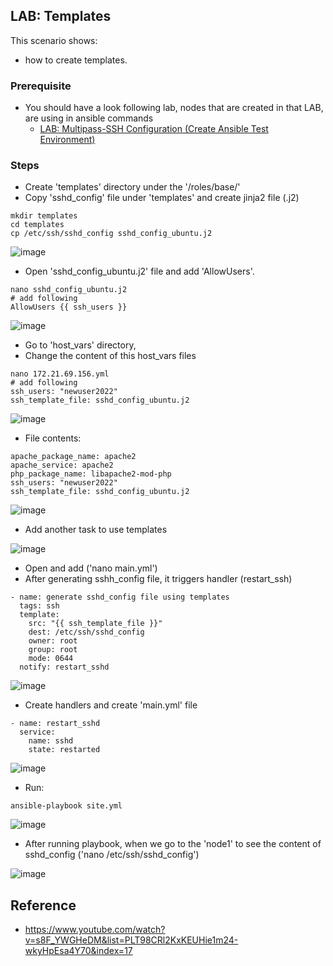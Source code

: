 ## LAB: Templates

This scenario shows:
- how to create templates.

### Prerequisite

- You should have a look following lab, nodes that are created in that LAB, are using in ansible commands
  - [LAB: Multipass-SSH Configuration (Create Ansible Test Environment)](https://github.com/omerbsezer/Fast-Ansible/blob/main/Multipass-SSH-Configuration.md)

### Steps

- Create 'templates' directory under the '/roles/base/'
- Copy 'sshd_config' file under 'templates' and create jinja2 file (.j2)

```
mkdir templates
cd templates
cp /etc/ssh/sshd_config sshd_config_ubuntu.j2
 ```

![image](https://user-images.githubusercontent.com/10358317/202679439-45eceefc-0b29-418c-8b75-5558e722fd87.png)


- Open 'sshd_config_ubuntu.j2' file and add 'AllowUsers'.

```
nano sshd_config_ubuntu.j2
# add following
AllowUsers {{ ssh_users }}
```

![image](https://user-images.githubusercontent.com/10358317/202685736-463d1e46-2f00-4852-a8c3-f6f62e861399.png)

- Go to 'host_vars' directory,
- Change the content of this host_vars files

```
nano 172.21.69.156.yml
# add following
ssh_users: "newuser2022"
ssh_template_file: sshd_config_ubuntu.j2
```

![image](https://user-images.githubusercontent.com/10358317/202680949-69c1f1dd-b51f-4900-8bdd-992955707293.png)

- File contents:

```
apache_package_name: apache2
apache_service: apache2
php_package_name: libapache2-mod-php
ssh_users: "newuser2022"
ssh_template_file: sshd_config_ubuntu.j2
```

![image](https://user-images.githubusercontent.com/10358317/202682564-b6ed46b2-b155-4366-9acc-6158236e5643.png)

- Add another task to use templates

![image](https://user-images.githubusercontent.com/10358317/202683263-66005498-8f3a-43ac-9745-ec63f6788ddc.png)

- Open and add ('nano main.yml')
- After generating sshh_config file, it triggers handler (restart_ssh)

```
- name: generate sshd_config file using templates
  tags: ssh
  template:
    src: "{{ ssh_template_file }}"
    dest: /etc/ssh/sshd_config
    owner: root
    group: root
    mode: 0644
  notify: restart_sshd
```  

![image](https://user-images.githubusercontent.com/10358317/202692366-c606995e-0eb5-4f7b-82ec-7a398750df1b.png)

- Create handlers and create 'main.yml' file

```
- name: restart_sshd
  service:
    name: sshd
    state: restarted
```

![image](https://user-images.githubusercontent.com/10358317/202687675-fcc12387-9f4f-4f70-a357-797bf3ad1738.png)

- Run:

```
ansible-playbook site.yml
```
![image](https://user-images.githubusercontent.com/10358317/202692817-02c63dd3-86e4-47da-bec9-864cbc3a3510.png)

- After running playbook, when we go to the 'node1' to see the content of sshd_config ('nano /etc/ssh/sshd_config')

![image](https://user-images.githubusercontent.com/10358317/202694177-b202a08c-ff59-4739-b0e9-922c7e5d8d41.png)

## Reference

- https://www.youtube.com/watch?v=s8F_YWGHeDM&list=PLT98CRl2KxKEUHie1m24-wkyHpEsa4Y70&index=17

